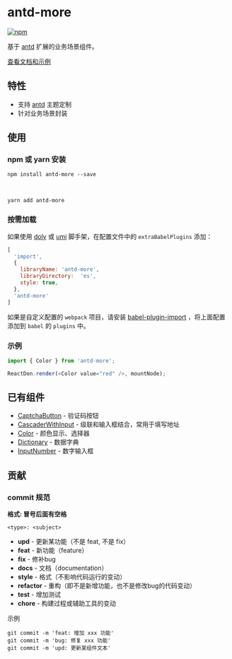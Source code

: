 # antd-more

[![npm][npm]][npm-url]

基于 [antd] 扩展的业务场景组件。

[查看文档和示例][site]

## 特性

- 支持 [antd] 主题定制
- 针对业务场景封装

<!-- 
## 对应版本

antd-more | antd |
--------- | ---- |
v1        | v4   | -->

## 使用

### npm 或 yarn 安装

```shell
npm install antd-more --save
```

<br />

```shell
yarn add antd-more
```

### 按需加载

如果使用 [doly] 或 [umi] 脚手架，在配置文件中的 `extraBabelPlugins` 添加：

```javascript
[
  'import', 
  { 
    libraryName: 'antd-more', 
    libraryDirectory:  'es', 
    style: true, 
  }, 
  'antd-more'
]
```

如果是自定义配置的 `webpack` 项目，请安装 [babel-plugin-import] ，将上面配置添加到 `babel` 的 `plugins` 中。

### 示例

```javascript
import { Color } from 'antd-more';

ReactDon.render(<Color value="red" />, mountNode);
```

## 已有组件

- [CaptchaButton] - 验证码按钮
- [CascaderWithInput] - 级联和输入框结合，常用于填写地址
- [Color] - 颜色显示、选择器
- [Dictionary] - 数据字典
- [InputNumber] - 数字输入框

## 贡献

### commit 规范

**格式: 冒号后面有空格**

```shell
<type>: <subject>
```

- **upd** - 更新某功能（不是 feat, 不是 fix）
- **feat** - 新功能（feature）
- **fix** - 修补bug
- **docs** - 文档（documentation）
- **style** -  格式（不影响代码运行的变动）
- **refactor** - 重构（即不是新增功能，也不是修改bug的代码变动）
- **test** - 增加测试
- **chore** - 构建过程或辅助工具的变动

示例

```shell
git commit -m 'feat: 增加 xxx 功能'
git commit -m 'bug: 修复 xxx 功能'
git commit -m 'upd: 更新某组件文本'
```



[npm]: https://img.shields.io/npm/v/antd-more.svg
[npm-url]: https://npmjs.com/package/antd-more

[site]: https://doly-dev.github.io/antd-more/site/v0/index.html
[babel-plugin-import]: https://www.npmjs.com/package/babel-plugin-import

[doly]: https://www.npmjs.com/package/doly-cli
[umi]: https://umijs.org/zh-CN
[antd]: https://ant-design.gitee.io

[CaptchaButton]: https://doly-dev.github.io/antd-more/site/v0/index.html#/common/captcha-button
[CascaderWithInput]: https://doly-dev.github.io/antd-more/site/v0/index.html#/common/cascader-with-input
[Color]: https://doly-dev.github.io/antd-more/site/v0/index.html#/common/color
[Dictionary]: https://doly-dev.github.io/antd-more/site/v0/index.html#/common/dictionary
[InputNumber]: https://doly-dev.github.io/antd-more/site/v0/index.html#/common/input-number